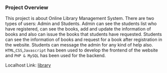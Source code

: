 ### Project Overview
This project is about Online Library Management System. There are two types of users: Admin and Students. Admin can see the students list who have registered, can see the books, add and update the information of books and also can issue the books that students have requested. Students can see the information of books and request for a book after registration in the website. Students can message the admin for any kind of help also. `HTML`,`CSS`,`Javascript` has been used to develop the frontend of the website and `PHP & MySQL` has been used for the backend. 

Localhost Link: [library](http://localhost/library/php/index.php)
